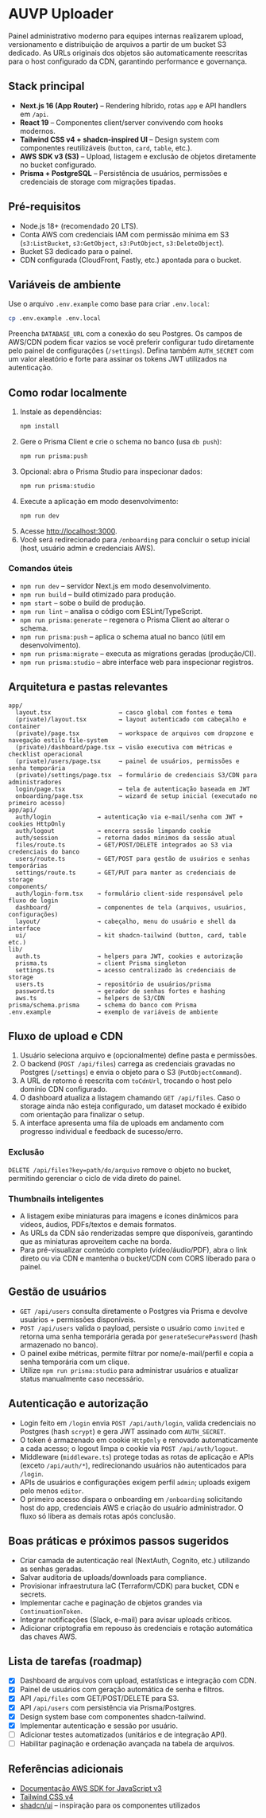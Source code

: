 # AUVP Uploader

Painel administrativo moderno para equipes internas realizarem upload, versionamento e distribuição de arquivos a partir de um bucket S3 dedicado. As URLs originais dos objetos são automaticamente reescritas para o host configurado da CDN, garantindo performance e governança.

## Stack principal

- **Next.js 16 (App Router)** – Rendering híbrido, rotas `app` e API handlers em `/api`.
- **React 19** – Componentes client/server convivendo com hooks modernos.
- **Tailwind CSS v4 + shadcn-inspired UI** – Design system com componentes reutilizáveis (`button`, `card`, `table`, etc.).
- **AWS SDK v3 (S3)** – Upload, listagem e exclusão de objetos diretamente no bucket configurado.
- **Prisma + PostgreSQL** – Persistência de usuários, permissões e credenciais de storage com migrações tipadas.

## Pré-requisitos

- Node.js 18+ (recomendado 20 LTS).
- Conta AWS com credenciais IAM com permissão mínima em S3 (`s3:ListBucket`, `s3:GetObject`, `s3:PutObject`, `s3:DeleteObject`).
- Bucket S3 dedicado para o painel.
- CDN configurada (CloudFront, Fastly, etc.) apontada para o bucket.

## Variáveis de ambiente

Use o arquivo `.env.example` como base para criar `.env.local`:

```bash
cp .env.example .env.local
```

Preencha `DATABASE_URL` com a conexão do seu Postgres. Os campos de AWS/CDN podem ficar vazios se você preferir configurar tudo diretamente pelo painel de configurações (`/settings`). Defina também `AUTH_SECRET` com um valor aleatório e forte para assinar os tokens JWT utilizados na autenticação.

## Como rodar localmente

1. Instale as dependências:
   ```bash
   npm install
   ```
2. Gere o Prisma Client e crie o schema no banco (usa `db push`):
   ```bash
   npm run prisma:push
   ```
3. Opcional: abra o Prisma Studio para inspecionar dados:
   ```bash
   npm run prisma:studio
   ```
4. Execute a aplicação em modo desenvolvimento:
   ```bash
   npm run dev
   ```
5. Acesse [http://localhost:3000](http://localhost:3000).
6. Você será redirecionado para `/onboarding` para concluir o setup inicial (host, usuário admin e credenciais AWS).

### Comandos úteis

- `npm run dev` – servidor Next.js em modo desenvolvimento.
- `npm run build` – build otimizado para produção.
- `npm start` – sobe o build de produção.
- `npm run lint` – analisa o código com ESLint/TypeScript.
- `npm run prisma:generate` – regenera o Prisma Client ao alterar o schema.
- `npm run prisma:push` – aplica o schema atual no banco (útil em desenvolvimento).
- `npm run prisma:migrate` – executa as migrations geradas (produção/CI).
- `npm run prisma:studio` – abre interface web para inspecionar registros.

## Arquitetura e pastas relevantes

```
app/
  layout.tsx                   → casco global com fontes e tema
  (private)/layout.tsx         → layout autenticado com cabeçalho e container
  (private)/page.tsx           → workspace de arquivos com dropzone e navegação estilo file-system
  (private)/dashboard/page.tsx → visão executiva com métricas e checklist operacional
  (private)/users/page.tsx     → painel de usuários, permissões e senha temporária
  (private)/settings/page.tsx  → formulário de credenciais S3/CDN para administradores
  login/page.tsx               → tela de autenticação baseada em JWT
  onboarding/page.tsx          → wizard de setup inicial (executado no primeiro acesso)
app/api/
  auth/login             → autenticação via e-mail/senha com JWT + cookies HttpOnly
  auth/logout            → encerra sessão limpando cookie
  auth/session           → retorna dados mínimos da sessão atual
  files/route.ts         → GET/POST/DELETE integrados ao S3 via credenciais do banco
  users/route.ts         → GET/POST para gestão de usuários e senhas temporárias
  settings/route.ts      → GET/PUT para manter as credenciais de storage
components/
  auth/login-form.tsx    → formulário client-side responsável pelo fluxo de login
  dashboard/             → componentes de tela (arquivos, usuários, configurações)
  layout/                → cabeçalho, menu do usuário e shell da interface
  ui/                    → kit shadcn-tailwind (button, card, table etc.)
lib/
  auth.ts                → helpers para JWT, cookies e autorização
  prisma.ts              → client Prisma singleton
  settings.ts            → acesso centralizado às credenciais de storage
  users.ts               → repositório de usuários/prisma
  password.ts            → gerador de senhas fortes e hashing
  aws.ts                 → helpers de S3/CDN
prisma/schema.prisma     → schema do banco com Prisma
.env.example             → exemplo de variáveis de ambiente
```

## Fluxo de upload e CDN

1. Usuário seleciona arquivo e (opcionalmente) define pasta e permissões.
2. O backend (`POST /api/files`) carrega as credenciais gravadas no Postgres (`/settings`) e envia o objeto para o S3 (`PutObjectCommand`).
3. A URL de retorno é reescrita com `toCdnUrl`, trocando o host pelo domínio CDN configurado.
4. O dashboard atualiza a listagem chamando `GET /api/files`. Caso o storage ainda não esteja configurado, um dataset mockado é exibido com orientação para finalizar o setup.
5. A interface apresenta uma fila de uploads em andamento com progresso individual e feedback de sucesso/erro.

### Exclusão

`DELETE /api/files?key=path/do/arquivo` remove o objeto no bucket, permitindo gerenciar o ciclo de vida direto do painel.

### Thumbnails inteligentes

- A listagem exibe miniaturas para imagens e ícones dinâmicos para vídeos, áudios, PDFs/textos e demais formatos.
- As URLs da CDN são renderizadas sempre que disponíveis, garantindo que as miniaturas aproveitem cache na borda.
- Para pré-visualizar conteúdo completo (vídeo/áudio/PDF), abra o link direto ou via CDN e mantenha o bucket/CDN com CORS liberado para o painel.

## Gestão de usuários

- `GET /api/users` consulta diretamente o Postgres via Prisma e devolve usuários + permissões disponíveis.
- `POST /api/users` valida o payload, persiste o usuário como `invited` e retorna uma senha temporária gerada por `generateSecurePassword` (hash armazenado no banco).
- O painel exibe métricas, permite filtrar por nome/e-mail/perfil e copia a senha temporária com um clique.
- Utilize `npm run prisma:studio` para administrar usuários e atualizar status manualmente caso necessário.

## Autenticação e autorização

- Login feito em `/login` envia `POST /api/auth/login`, valida credenciais no Postgres (hash `scrypt`) e gera JWT assinado com `AUTH_SECRET`.
- O token é armazenado em cookie `HttpOnly` e renovado automaticamente a cada acesso; o logout limpa o cookie via `POST /api/auth/logout`.
- Middleware (`middleware.ts`) protege todas as rotas de aplicação e APIs (exceto `/api/auth/*`), redirecionando usuários não autenticados para `/login`.
- APIs de usuários e configurações exigem perfil `admin`; uploads exigem pelo menos `editor`.
- O primeiro acesso dispara o onboarding em `/onboarding` solicitando host do app, credenciais AWS e criação do usuário administrador. O fluxo só libera as demais rotas após conclusão.

## Boas práticas e próximos passos sugeridos

- Criar camada de autenticação real (NextAuth, Cognito, etc.) utilizando as senhas geradas.
- Salvar auditoria de uploads/downloads para compliance.
- Provisionar infraestrutura IaC (Terraform/CDK) para bucket, CDN e secrets.
- Implementar cache e paginação de objetos grandes via `ContinuationToken`.
- Integrar notificações (Slack, e-mail) para avisar uploads críticos.
- Adicionar criptografia em repouso às credenciais e rotação automática das chaves AWS.

## Lista de tarefas (roadmap)

- [x] Dashboard de arquivos com upload, estatísticas e integração com CDN.
- [x] Painel de usuários com geração automática de senha e filtros.
- [x] API `/api/files` com GET/POST/DELETE para S3.
- [x] API `/api/users` com persistência via Prisma/Postgres.
- [x] Design system base com componentes shadcn-tailwind.
- [x] Implementar autenticação e sessão por usuário.
- [ ] Adicionar testes automatizados (unitários e de integração API).
- [ ] Habilitar paginação e ordenação avançada na tabela de arquivos.

## Referências adicionais

- [Documentação AWS SDK for JavaScript v3](https://docs.aws.amazon.com/AWSJavaScriptSDK/v3/latest/index.html)
- [Tailwind CSS v4](https://tailwindcss.com/docs)
- [shadcn/ui](https://ui.shadcn.com/) – inspiração para os componentes utilizados
